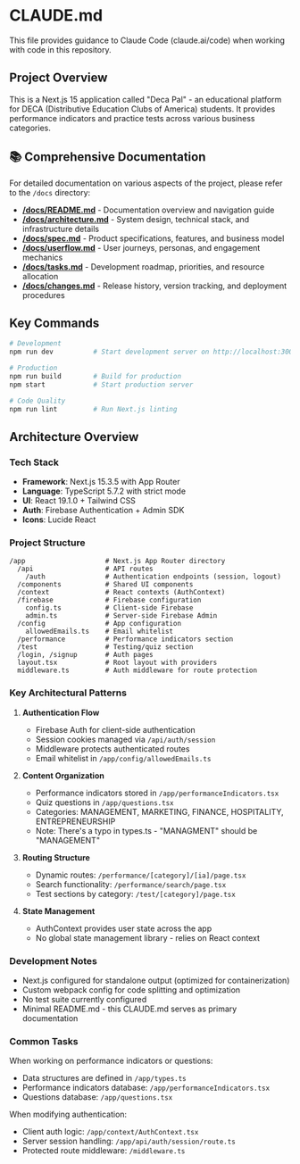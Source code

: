 # CLAUDE.md

This file provides guidance to Claude Code (claude.ai/code) when working with code in this repository.

## Project Overview

This is a Next.js 15 application called "Deca Pal" - an educational platform for DECA (Distributive Education Clubs of America) students. It provides performance indicators and practice tests across various business categories.

## 📚 Comprehensive Documentation

For detailed documentation on various aspects of the project, please refer to the `/docs` directory:

- **[/docs/README.md](./docs/README.md)** - Documentation overview and navigation guide
- **[/docs/architecture.md](./docs/architecture.md)** - System design, technical stack, and infrastructure details
- **[/docs/spec.md](./docs/spec.md)** - Product specifications, features, and business model
- **[/docs/userflow.md](./docs/userflow.md)** - User journeys, personas, and engagement mechanics
- **[/docs/tasks.md](./docs/tasks.md)** - Development roadmap, priorities, and resource allocation
- **[/docs/changes.md](./docs/changes.md)** - Release history, version tracking, and deployment procedures

## Key Commands

```bash
# Development
npm run dev          # Start development server on http://localhost:3000

# Production
npm run build        # Build for production
npm start            # Start production server

# Code Quality
npm run lint         # Run Next.js linting
```

## Architecture Overview

### Tech Stack
- **Framework**: Next.js 15.3.5 with App Router
- **Language**: TypeScript 5.7.2 with strict mode
- **UI**: React 19.1.0 + Tailwind CSS
- **Auth**: Firebase Authentication + Admin SDK
- **Icons**: Lucide React

### Project Structure

```
/app                    # Next.js App Router directory
  /api                  # API routes
    /auth               # Authentication endpoints (session, logout)
  /components           # Shared UI components
  /context              # React contexts (AuthContext)
  /firebase             # Firebase configuration
    config.ts           # Client-side Firebase
    admin.ts            # Server-side Firebase Admin
  /config               # App configuration
    allowedEmails.ts    # Email whitelist
  /performance          # Performance indicators section
  /test                 # Testing/quiz section
  /login, /signup       # Auth pages
  layout.tsx            # Root layout with providers
  middleware.ts         # Auth middleware for route protection
```

### Key Architectural Patterns

1. **Authentication Flow**
   - Firebase Auth for client-side authentication
   - Session cookies managed via `/api/auth/session`
   - Middleware protects authenticated routes
   - Email whitelist in `/app/config/allowedEmails.ts`

2. **Content Organization**
   - Performance indicators stored in `/app/performanceIndicators.tsx`
   - Quiz questions in `/app/questions.tsx`
   - Categories: MANAGEMENT, MARKETING, FINANCE, HOSPITALITY, ENTREPRENEURSHIP
   - Note: There's a typo in types.ts - "MANAGMENT" should be "MANAGEMENT"

3. **Routing Structure**
   - Dynamic routes: `/performance/[category]/[ia]/page.tsx`
   - Search functionality: `/performance/search/page.tsx`
   - Test sections by category: `/test/[category]/page.tsx`

4. **State Management**
   - AuthContext provides user state across the app
   - No global state management library - relies on React context

### Development Notes

- Next.js configured for standalone output (optimized for containerization)
- Custom webpack config for code splitting and optimization
- No test suite currently configured
- Minimal README.md - this CLAUDE.md serves as primary documentation

### Common Tasks

When working on performance indicators or questions:
- Data structures are defined in `/app/types.ts`
- Performance indicators database: `/app/performanceIndicators.tsx`
- Questions database: `/app/questions.tsx`

When modifying authentication:
- Client auth logic: `/app/context/AuthContext.tsx`
- Server session handling: `/app/api/auth/session/route.ts`
- Protected route middleware: `/middleware.ts`